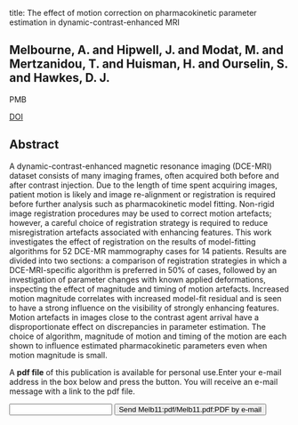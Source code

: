 title: The effect of motion correction on pharmacokinetic parameter estimation in dynamic-contrast-enhanced MRI

## Melbourne, A. and Hipwell, J. and Modat, M. and Mertzanidou, T. and Huisman, H. and Ourselin, S. and Hawkes, D. J.
PMB

<a href="https://doi.org/10.1088/0031-9155/56/24/001">DOI</a>

## Abstract
A dynamic-contrast-enhanced magnetic resonance imaging (DCE-MRI) dataset consists of many imaging frames, often acquired both before and after contrast injection. Due to the length of time spent acquiring images, patient motion is likely and image re-alignment or registration is required before further analysis such as pharmacokinetic model fitting. Non-rigid image registration procedures may be used to correct motion artefacts; however, a careful choice of registration strategy is required to reduce misregistration artefacts associated with enhancing features. This work investigates the effect of registration on the results of model-fitting algorithms for 52 DCE-MR mammography cases for 14 patients. Results are divided into two sections: a comparison of registration strategies in which a DCE-MRI-specific algorithm is preferred in 50% of cases, followed by an investigation of parameter changes with known applied deformations, inspecting the effect of magnitude and timing of motion artefacts. Increased motion magnitude correlates with increased model-fit residual and is seen to have a strong influence on the visibility of strongly enhancing features. Motion artefacts in images close to the contrast agent arrival have a disproportionate effect on discrepancies in parameter estimation. The choice of algorithm, magnitude of motion and timing of the motion are each shown to influence estimated pharmacokinetic parameters even when motion magnitude is small.

A <b>pdf file</b> of this publication is available for personal use.Enter your e-mail address in the box below and press the button. You will receive an e-mail message with a link to the pdf file.
<form action="sender.php">  <input type="text" name="email">  <input type="submit" value="Send Melb11:pdf/Melb11.pdf:PDF by e-mail"></form>